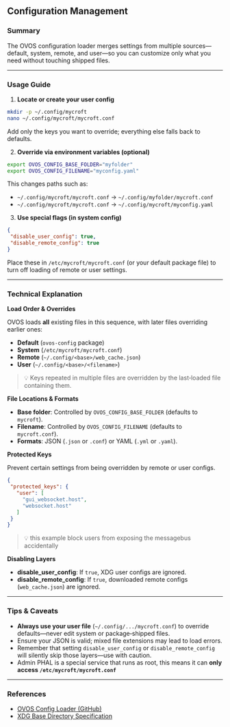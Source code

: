 ## Configuration Management

### Summary
The OVOS configuration loader merges settings from multiple sources—default, system, remote, and user—so you can customize only what you need without touching shipped files.

---

### Usage Guide

1. **Locate or create your user config**

```bash
mkdir -p ~/.config/mycroft
nano ~/.config/mycroft/mycroft.conf
```  

Add only the keys you want to override; everything else falls back to defaults.

2. **Override via environment variables (optional)**

```bash
export OVOS_CONFIG_BASE_FOLDER="myfolder"
export OVOS_CONFIG_FILENAME="myconfig.yaml"
```  

This changes paths such as:

- `~/.config/mycroft/mycroft.conf` → `~/.config/myfolder/mycroft.conf`
- `~/.config/mycroft/mycroft.conf` → `~/.config/mycroft/myconfig.yaml`

3. **Use special flags (in system config)**

```json
{
 "disable_user_config": true,
 "disable_remote_config": true
}
```  
   
Place these in `/etc/mycroft/mycroft.conf` (or your default package file) to turn off loading of remote or user settings.

---

### Technical Explanation

**Load Order & Overrides**  

OVOS loads **all** existing files in this sequence, with later files overriding earlier ones:

- **Default** (`ovos-config` package)
- **System** (`/etc/mycroft/mycroft.conf`)
- **Remote** (`~/.config/<base>/web_cache.json`)
- **User** (`~/.config/<base>/<filename>`)  

> 💡 Keys repeated in multiple files are overridden by the last‑loaded file containing them.

**File Locations & Formats**

- **Base folder**: Controlled by `OVOS_CONFIG_BASE_FOLDER` (defaults to `mycroft`).
- **Filename**: Controlled by `OVOS_CONFIG_FILENAME` (defaults to `mycroft.conf`).
- **Formats**: JSON (`.json` or `.conf`) or YAML (`.yml` or `.yaml`).

**Protected Keys**  

Prevent certain settings from being overridden by remote or user configs.

```json
{
 "protected_keys": {
   "user": [
     "gui_websocket.host",
     "websocket.host"
   ]
 }
}
```

> 💡 this example block users from exposing the messagebus accidentally

**Disabling Layers**

- **disable_user_config**: If `true`, XDG user configs are ignored.
- **disable_remote_config**: If `true`, downloaded remote configs (`web_cache.json`) are ignored.

---


### Tips & Caveats

- **Always use your user file** (`~/.config/.../mycroft.conf`) to override defaults—never edit system or package‑shipped files.
- Ensure your JSON is valid; mixed file extensions may lead to load errors.
- Remember that setting `disable_user_config` or `disable_remote_config` will silently skip those layers—use with caution.
- Admin PHAL is a special service that runs as root, this means it can **only access `/etc/mycroft/mycroft.conf`**

---

### References

- [OVOS Config Loader (GitHub)](https://github.com/OpenVoiceOS/ovos-config)
- [XDG Base Directory Specification](https://specifications.freedesktop.org/basedir-spec/basedir-spec-latest.html)
